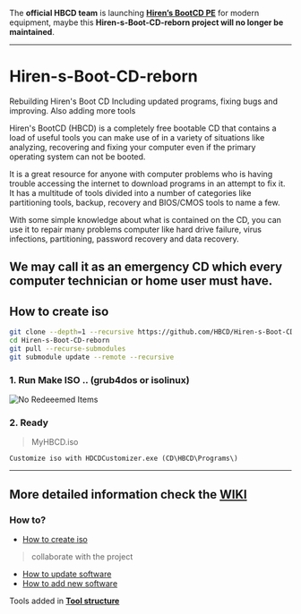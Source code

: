 The **official HBCD team** is launching **[Hiren’s BootCD PE](https://www.hirensbootcd.org/)** for modern equipment, maybe this **Hiren-s-Boot-CD-reborn project will no longer be maintained**.

---

# Hiren-s-Boot-CD-reborn
Rebuilding Hiren's Boot CD Including updated programs, fixing bugs and improving. Also adding more tools

Hiren's BootCD (HBCD) is a completely free bootable CD that contains a load of useful tools you can make use of in a variety of situations like analyzing, recovering and fixing your computer even if the primary operating system can not be booted.

It is a great resource for anyone with computer problems who is having trouble accessing the internet to download programs in an attempt to fix it. It has a multitude of tools divided into a number of categories like partitioning tools, backup, recovery and BIOS/CMOS tools to name a few.

With some simple knowledge about what is contained on the CD, you can use it to repair many problems computer like hard drive failure, virus infections, partitioning, password recovery and data recovery.

We may call it as an emergency CD which every computer technician or home user must have.
---
## How to create iso

```bash
git clone --depth=1 --recursive https://github.com/HBCD/Hiren-s-Boot-CD-reborn.git
cd Hiren-s-Boot-CD-reborn
git pull --recurse-submodules
git submodule update --remote --recursive
```

### 1. Run Make ISO .. (grub4dos or isolinux)
![No Redeeemed Items](https://github.com/Wikel/Hiren-s-Boot-CD-reborn/blob/master/img/screenshot-1.png)

### 2. Ready
> MyHBCD.iso

```
Customize iso with HDCDCustomizer.exe (CD\HBCD\Programs\)
```
---
## More detailed information check the [WIKI](https://github.com/HBCD/Hiren-s-Boot-CD-reborn/wiki) 
### How to?
* [How to create iso](https://github.com/HBCD/Hiren-s-Boot-CD-reborn/wiki/How-to-create-iso)

> collaborate with the project

* [How to update software](https://github.com/HBCD/Hiren-s-Boot-CD-reborn/wiki/Update-new-program)
* [How to add new software](https://github.com/HBCD/Hiren-s-Boot-CD-reborn/wiki/Add-software)
 
Tools added in [**Tool structure**](https://github.com/Wikel/Hiren-s-Boot-CD-reborn/projects/1)
